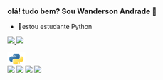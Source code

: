 ### olá! tudo bem? Sou Wanderson Andrade 👻

- 🌱estou estudante Python 
<div>
  <a href="https://github.com/wanderson12Andrade">
  <img height="180em" src="https://github-readme-stats.vercel.app/api?username=wanderson12Andrade&show_icons=true&theme=merko&include_all_commits=true&count_private=true"/>
  <img height="180em" src="https://github-readme-stats.vercel.app/api/top-langs/?username=wanderson12Andrade&layout=compact&langs_count=7&theme=merko"/>
</div>
  <div style="display: inline_block"><br>
  <img align="center" alt="Rafa-Python" height="30" width="40" src="https://raw.githubusercontent.com/devicons/devicon/master/icons/python/python-original.svg">
</div>
  <a href="https://www.instagram.com/wandersonsam/" target="_blank"><img src="https://img.shields.io/badge/-Instagram-%23E4405F?style=for-the-badge&logo=instagram&logoColor=white" target="_blank"></a> 
  <a href = "()"><img src="https://img.shields.io/badge/-Gmail-%23333?style=for-the-badge&logo=gmail&logoColor=white" target="_blank"></a>
  <a href="()" target="_blank"><img src="https://img.shields.io/badge/-LinkedIn-%230077B5?style=for-the-badge&logo=linkedin&logoColor=white" target="_blank"></a>
  <a href="https://www.facebook.com/wanderson.sam" target="_blank"><img src="https://img.shields.io/badge/Facebook-1877F2?style=for-the-badge&logo=facebook&logoColor=white" target="_blank"></a>
  <div>
